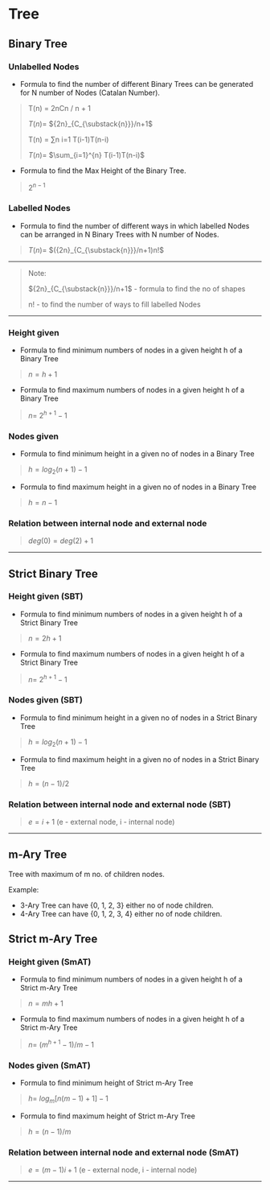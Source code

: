 # Tree

## Binary Tree

### Unlabelled Nodes

- Formula to find the number of different Binary Trees can be generated for N number of Nodes (Catalan Number).

> T(n) = 2nCn / n + 1
>
> $T(n) =$ ${2n}_{C_{\substack{n}}}/n+1$
>
> T(n) = ∑n i=1 T(i-1)T(n-i)
>
> $T(n) =$ $\sum_{i=1}^{n} T(i-1)T(n-i)$

- Formula to find the Max Height of the Binary Tree.

> $2^{n-1}$

### Labelled Nodes

- Formula to find the number of different ways in which labelled Nodes can be arranged in N Binary Trees with N number of Nodes.

> $T(n) =$ $({2n}_{C_{\substack{n}}}/n+1)n!$

----

> Note:  
>
> ${2n}_{C_{\substack{n}}}/n+1$ - formula to find the no of shapes
>
> n! - to find the number of ways to fill labelled Nodes

----

### Height given

- Formula to find minimum numbers of nodes in a given height h of a Binary Tree

> $n = h + 1$

- Formula to find maximum numbers of nodes in a given height h of a Binary Tree

> $n =$ $2^{h+1} - 1$

### Nodes given

- Formula to find minimum height in a given no of nodes in a Binary Tree

> $h = log_2(n+1) - 1$

- Formula to find maximum height in a given no of nodes in a Binary Tree

> $h = n - 1$

### Relation between internal node and external node

> $deg(0) = deg(2) + 1$

----

## Strict Binary Tree

### Height given (SBT)

- Formula to find minimum numbers of nodes in a given height h of a Strict Binary Tree

> $n = 2h + 1$

- Formula to find maximum numbers of nodes in a given height h of a Strict Binary Tree

> $n =$ $2^{h+1} - 1$

### Nodes given (SBT)

- Formula to find minimum height in a given no of nodes in a Strict Binary Tree

> $h = log_2(n+1) - 1$

- Formula to find maximum height in a given no of nodes in a Strict Binary Tree

> $h = (n - 1) / 2$

### Relation between internal node and external node (SBT)

> $e = i + 1$ (e - external node, i - internal node)

----

## m-Ary Tree

Tree with maximum of m no. of children nodes.

Example:

- 3-Ary Tree can have {0, 1, 2, 3} either no of node children.
- 4-Ary Tree can have {0, 1, 2, 3, 4} either no of node children.

## Strict m-Ary Tree

### Height given (SmAT)

- Formula to find minimum numbers of nodes in a given height h of a Strict m-Ary Tree

> $n = mh + 1$

- Formula to find maximum numbers of nodes in a given height h of a Strict m-Ary Tree

> $n =$ $(m^{h+1}-1)/m-1$

### Nodes given (SmAT)

- Formula to find minimum height of Strict m-Ary Tree

> $h =$ $log_m[n(m-1)+1] -1$

- Formula to find maximum height of Strict m-Ary Tree

> $h = (n - 1) / m$

### Relation between internal node and external node (SmAT)

> $e = (m-1)i + 1$ (e - external node, i - internal node)

----
